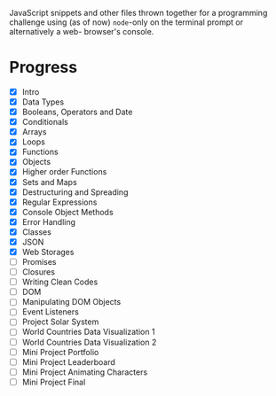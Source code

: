 JavaScript snippets and other files thrown together for a programming challenge
using (as of now) `node`-only on the terminal prompt or alternatively a web-
browser's console.


# Progress

- [x] Intro
- [x] Data Types
- [x] Booleans, Operators and Date
- [x] Conditionals
- [x] Arrays
- [x] Loops
- [x] Functions
- [x] Objects
- [x] Higher order Functions
- [x] Sets and Maps
- [x] Destructuring and Spreading
- [x] Regular Expressions
- [x] Console Object Methods
- [x] Error Handling
- [x] Classes
- [x] JSON
- [x] Web Storages
- [ ] Promises
- [ ] Closures
- [ ] Writing Clean Codes
- [ ] DOM
- [ ] Manipulating DOM Objects
- [ ] Event Listeners
- [ ] Project Solar System
- [ ] World Countries Data Visualization 1
- [ ] World Countries Data Visualization 2
- [ ] Mini Project Portfolio
- [ ] Mini Project Leaderboard
- [ ] Mini Project Animating Characters
- [ ] Mini Project Final
